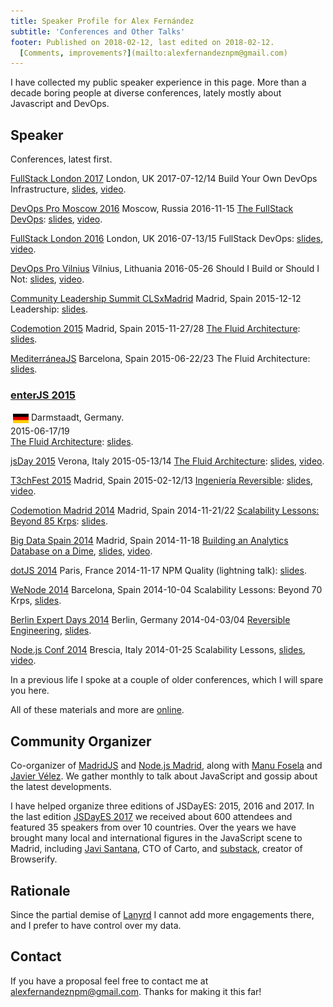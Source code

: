 ```yaml
---
title: Speaker Profile for Alex Fernández 
subtitle: 'Conferences and Other Talks'
footer: Published on 2018-02-12, last edited on 2018-02-12.
  [Comments, improvements?](mailto:alexfernandeznpm@gmail.com)
---
```


I have collected my public speaker experience in this page.
More than a decade boring people at diverse conferences,
lately mostly about Javascript and DevOps.

## Speaker

Conferences, latest first.

[FullStack London 2017](https://skillsmatter.com/conferences/8264-fullstack-2017-the-conference-on-javascript-node-and-internet-of-things)
London, UK
2017-07-12/14
Build Your Own DevOps Infrastructure,
[slides](https://slides.com/alexfernandez/build-your-owndevops-infrastructure-fullstack/),
[video](https://skillsmatter.com/skillscasts/10239-build-your-own-devops-infrastructure).

[DevOps Pro Moscow 2016](http://www.devopspro.ru/2016/)
Moscow, Russia
2016-11-15
[The FullStack DevOps](http://www.devopspro.ru/2016/alex-fernandez/):
[slides](https://slides.com/alexfernandez/2016-11-fullstack-devops/),
[video](https://www.youtube.com/watch?v=rofFbzBMchw).

[FullStack London 2016](https://skillsmatter.com/conferences/7278-fullstack-2016-the-conference-on-javascript-node-and-internet-of-things)
London, UK
2016-07-13/15
FullStack DevOps:
[slides](https://slides.com/alexfernandez/2016-07-fullstack-devops/),
[video](https://skillsmatter.com/skillscasts/8156-fullstack-devops).

[DevOps Pro Vilnius](http://devopspro.lt/2016/)
Vilnius, Lithuania
2016-05-26
Should I Build or Should I Not:
[slides](https://slides.com/alexfernandez/2016-05-build-or-not/),
[video](http://devopspro.lt/2016/alex-fernandez/).

[Community Leadership Summit CLSxMadrid](https://clsxspain.es/index.en.html)
Madrid, Spain
2015-12-12
Leadership:
[slides](https://slides.com/alexfernandez/leadership-clsxmadrid-2015/).

[Codemotion 2015](https://2015.codemotion.es/)
Madrid, Spain
2015-11-27/28
[The Fluid Architecture](https://2015.codemotion.es/agenda.html#5677904553836544/51104001):
[slides](https://slides.com/alexfernandez/fluid-architecture-codemotion-2015/).

[MediterráneaJS](http://lanyrd.com/2015/mediterraneajs/)
Barcelona, Spain
2015-06-22/23
The Fluid Architecture:
[slides](https://slides.com/alexfernandez/fluid-architecture-mediterraneajs-2015/).

### [enterJS 2015](https://www.enterjs.de/archive/2015/)

<img height="15" src="./pics/germany.svg" alt="Germany" style="margin:4px;vertical-align:middle;">Darmstaadt, Germany.
<br>
2015-06-17/19
<br>
[The Fluid Architecture](https://www.enterjs.de/archive/2015/abstracts.html#fluid-architecture):
[slides](https://slides.com/alexfernandez/fluid-architecture-enterjs-2015/).

[jsDay 2015](http://2015.jsday.it/)
Verona, Italy
2015-05-13/14
[The Fluid Architecture](http://2015.jsday.it/talk/the-fluid-architecture/):
[slides](https://slides.com/alexfernandez/fluid-architecture-jsday-verona/),
[video](https://vimeo.com/136912284).

[T3chFest 2015](https://t3chfest.uc3m.es/2015/)
Madrid, Spain
2015-02-12/13
[Ingeniería Reversible](https://t3chfest.uc3m.es/2015/programa/ingenieria-reversible-revirtiendo-los-efectos-del-tiempo/):
[slides](https://slides.com/alexfernandez/ingenieria-reversible/),
[video](https://www.youtube.com/watch?v=9E9gwGlmHis).

[Codemotion Madrid 2014](http://2014.codemotion.es/en/)
Madrid, Spain
2014-11-21/22
[Scalability Lessons: Beyond 85 Krps](http://2014.codemotion.es/en/agenda.html?recommended=#day1/escalar-con-nodejs-tras-las-50-mil-peticiones-por-segundo):
[slides](https://slides.com/alexfernandez/scalability-lessons-beyond-85krps/).

[Big Data Spain 2014](http://www.bigdataspain.org/2014/)
Madrid, Spain
2014-11-18
[Building an Analytics Database on a Dime](http://www.bigdataspain.org/2014/conference/analytics-for-ads-servers-by-mediasmart-mobile.html),
[slides](https://slides.com/alexfernandez/analytics-dime/),
[video](https://www.youtube.com/watch?v=F3rzQdCDxgg).

[dotJS 2014](http://2014.dotjs.io/)
Paris, France
2014-11-17
NPM Quality (lightning talk):
[slides](https://slides.com/alexfernandez/npm-quality/).

[WeNode 2014](http://lanyrd.com/2014/wenode/)
Barcelona, Spain
2014-10-04
Scalability Lessons: Beyond 70 Krps,
[slides](https://slides.com/alexfernandez/scalability-lessons-beyond-70krps/).

[Berlin Expert Days 2014](http://bed-con.org/2014/)
Berlin, Germany
2014-04-03/04
[Reversible Engineering](http://bed-con.org/2014/talks/Reversible-Engineering-Going-Back-in-Time),
[slides](https://slides.com/alexfernandez/reversible-engineering/).

[Node.js Conf 2014](http://2014.nodejsconf.it/)
Brescia, Italy
2014-01-25
Scalability Lessons,
[slides](https://slides.com/alexfernandez/scalability-lessons/),
[video](https://vimeo.com/121892726).

In a previous life I spoke at a couple of older conferences,
which I will spare you here.

All of these materials and more are
[online](https://slides.com/alexfernandez).

## Community Organizer

Co-organizer of
[MadridJS](https://www.meetup.com/es-ES/madridjs/)
and
[Node.js Madrid](https://www.meetup.com/es-ES/Node-js-Madrid/),
along with
[Manu Fosela](https://twitter.com/manufosela)
and
[Javier Vélez](https://twitter.com/javiervelezreye).
We gather monthly to talk about JavaScript and gossip about the latest developments.

I have helped organize three editions of JSDayES:
2015, 2016 and 2017.
In the last edition
[JSDayES 2017](http://2017.jsday.es/)
we received about 600 attendees and featured 35 speakers from over 10 countries.
Over the years we have brought many local and international figures in the JavaScript scene to Madrid,
including
[Javi Santana](http://javisantana.com/), CTO of Carto,
and
[substack](https://github.com/substack), creator of Browserify.

## Rationale

Since the partial demise of
[Lanyrd](http://lanyrd.com/profile/pinchito/)
I cannot add more engagements there,
and I prefer to have control over my data.

## Contact

If you have a proposal feel free to contact me at
[alexfernandeznpm@gmail.com](mailto:alexfernandeznpm@gmail.com).
Thanks for making it this far!

